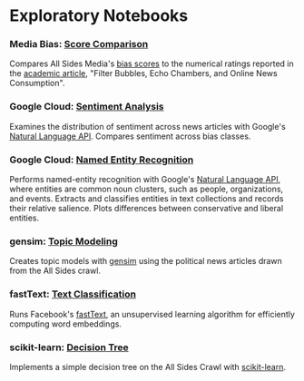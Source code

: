 # Exploratory Notebooks

### Media Bias: [Score Comparison](https://github.com/pkipsy/news-lens/blob/master/News-Scraping/05%20-%20FilterBubbles-MediaBias.ipynb)
Compares All Sides Media's [bias scores](https://www.allsides.com/media-bias/media-bias-ratings) to the numerical ratings reported in the [academic article](http://sethrf.com/files/bubbles.pdf), "Filter Bubbles, Echo Chambers, and Online News Consumption".

### Google Cloud: [Sentiment Analysis](https://github.com/pkipsy/news-lens/blob/master/Exploratory-Analysis/Sentiment-Analysis.ipynb)
Examines the distribution of sentiment across news articles with Google's [Natural Language API](https://cloud.google.com/natural-language/). Compares sentiment across bias classes.

### Google Cloud: [Named Entity Recognition](https://github.com/pkipsy/news-lens/blob/master/Exploratory-Analysis/Entities-Analysis.ipynb)
Performs named-entity recognition with Google's [Natural Language API](https://cloud.google.com/natural-language/), where entities are common noun clusters, such as people, organizations, and events.
Extracts and classifies entities in text collections and records their relative salience.
Plots differences between conservative and liberal entities.

### gensim: [Topic Modeling](https://github.com/pkipsy/news-lens/blob/master/Exploratory-Analysis/Topic-Modeling.ipynb)
Creates topic models with [gensim](https://radimrehurek.com/gensim/) using the political news articles drawn from the All Sides crawl.

### fastText: [Text Classification](https://github.com/pkipsy/news-lens/blob/master/Exploratory-Analysis/TextClassification-fastText.ipynb)
Runs Facebook's [fastText](https://github.com/facebookresearch/fastText/tree/master/python), an unsupervised learning algorithm for efficiently computing word embeddings.

### scikit-learn: [Decision Tree](https://github.com/pkipsy/news-lens/blob/master/Exploratory-Analysis/Decision-Tree.ipynb)
Implements a simple decision tree on the All Sides Crawl with [scikit-learn](http://scikit-learn.org/stable/).
